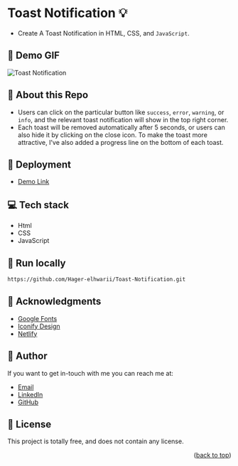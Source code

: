 # Toast Notification :bulb:
<a name="readme-top"></a>
- Create A Toast Notification in HTML, CSS, and `JavaScript`.

## :camera_flash: Demo GIF
![Toast Notification](https://github.com/Hager-elhwarii/Toast-Notification/assets/80959882/629f5652-a88f-4c91-ad07-e358eaf2c036)

## 🌸 About this Repo
- Users can click on the particular button like `success`, `error`, `warning`, or `info`, and the relevant toast notification will show in the top right corner. 
- Each toast will be removed automatically after 5 seconds, or users can also hide it by clicking on the close icon. To make the toast more attractive, I've also added a progress line on the bottom of each toast.

## 🚀 Deployment
 - [Demo Link](https://toast-notification-dottie.netlify.app/#)    
     
## 💻 Tech stack
- Html
- CSS
- JavaScript

##  🔐 Run locally 

```bash
https://github.com/Hager-elhwarii/Toast-Notification.git
```

## 📌 Acknowledgments
- [Google Fonts](http://hager.a.elhawary@gmail.com/)
- [Iconify Design](https://iconify.design/)
- [Netlify](https://www.netlify.com/)


## 🦄   Author
If you want to get in-touch with me you can reach me at:
-  [Email](http://hager.a.elhawary@gmail.com/)
-  [LinkedIn](https://www.linkedin.com/in/hager-omar-elhawary/)
-  [GitHub](https://github.com/Hager-elhwarii)

## 📘 License
This project is totally free,  and does not contain any license.




<p align="right">(<a href="#readme-top">back to top</a>)</p>
